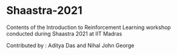 # Shaastra-2021
Contents of the Introduction to Reinforcement Learning workshop conducted during Shaastra 2021 at IIT Madras

Contributed by : Aditya Das and Nihal John George
